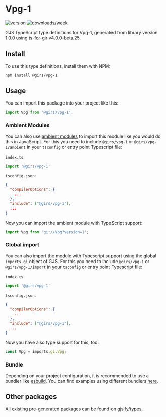 
# Vpg-1

![version](https://img.shields.io/npm/v/@girs/vpg-1)
![downloads/week](https://img.shields.io/npm/dw/@girs/vpg-1)


GJS TypeScript type definitions for Vpg-1, generated from library version 1.0.0 using [ts-for-gir](https://github.com/gjsify/ts-for-gir) v4.0.0-beta.25.


## Install

To use this type definitions, install them with NPM:
```bash
npm install @girs/vpg-1
```

## Usage

You can import this package into your project like this:
```ts
import Vpg from '@girs/vpg-1';
```

### Ambient Modules

You can also use [ambient modules](https://github.com/gjsify/ts-for-gir/tree/main/packages/cli#ambient-modules) to import this module like you would do this in JavaScript.
For this you need to include `@girs/vpg-1` or `@girs/vpg-1/ambient` in your `tsconfig` or entry point Typescript file:

`index.ts`:
```ts
import '@girs/vpg-1'
```

`tsconfig.json`:
```json
{
  "compilerOptions": {
    ...
  },
  "include": ["@girs/vpg-1"],
  ...
}
```

Now you can import the ambient module with TypeScript support: 

```ts
import Vpg from 'gi://Vpg?version=1';
```

### Global import

You can also import the module with Typescript support using the global `imports.gi` object of GJS.
For this you need to include `@girs/vpg-1` or `@girs/vpg-1/import` in your `tsconfig` or entry point Typescript file:

`index.ts`:
```ts
import '@girs/vpg-1'
```

`tsconfig.json`:
```json
{
  "compilerOptions": {
    ...
  },
  "include": ["@girs/vpg-1"],
  ...
}
```

Now you have also type support for this, too:

```ts
const Vpg = imports.gi.Vpg;
```

### Bundle

Depending on your project configuration, it is recommended to use a bundler like [esbuild](https://esbuild.github.io/). You can find examples using different bundlers [here](https://github.com/gjsify/ts-for-gir/tree/main/examples).

## Other packages

All existing pre-generated packages can be found on [gjsify/types](https://github.com/gjsify/types).

